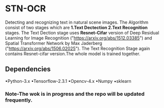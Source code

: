 # STN-OCR
Detecting and recognizing text in natural scene images.
The Algorithm consist of two stages which are **1.Text Dectection 2.Text Recognition** stages. 
The Text Dection stage uses **Resnet-Cifar** version of Deep Residual Learning for Image Recognition ("https://arxiv.org/abs/1512.03385") and Spatial Transformer Network by Max Jaderberg ("https://arxiv.org/abs/1506.02025").
The Text Recognition Stage again contains Resnet-cifar version.The whole model is trained together.

## Dependencies
•Python-3.x 
•Tensorflow-2.3.1 
•Opencv-4.x 
•Numpy 
•sklearn 

### Note-The wok is in progress and the repo will be updated frequently.

